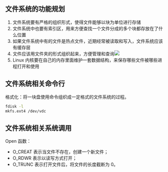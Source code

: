 ## 文件系统的功能规划
1. 文件系统要有严格的组织形式，使得文件能够以块为单位进行存储
2. 文件系统中也要有索引区，用来方便查找一个文件分成的多个块都存放在了什么位置
3. 如果文件系统中有的文件是热点文件，近期经常被读取和写入，文件系统应该有缓存层
4. 文件应该用文件夹的形式组织起来，方便管理和查询![](/images/1649494715237-061e2a1b-44d5-4c65-a995-dedd2ad5c735.png)
5. Linux 内核要在自己的内存里面维护一套数据结构，来保存哪些文件被哪些进程打开和使用

## 文件系统相关命令行
格式化：将一块盘使用命令组织成一定格式的文件系统的过程。

```bash
fdisk -l
mkfs.ext4 /dev/vdc
```

## 文件系统相关系统调用
Open 函数：

+ O_CREAT 表示当文件不存在，创建一个新文件；
+ O_RDWR 表示以读写方式打开；
+ O_TRUNC 表示打开文件后，将文件的长度截断为 0。



